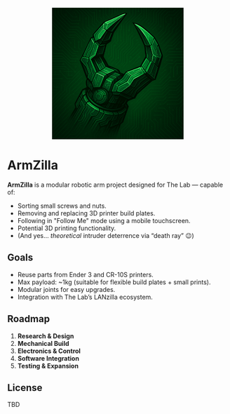 <p align="center">
  <img src="media/armzilla_claw.png" alt="ArmZilla Claw" width="300">
</p>

# ArmZilla

**ArmZilla** is a modular robotic arm project designed for The Lab — capable of:
- Sorting small screws and nuts.
- Removing and replacing 3D printer build plates.
- Following in "Follow Me" mode using a mobile touchscreen.
- Potential 3D printing functionality.
- (And yes… *theoretical* intruder deterrence via “death ray” 😉)

## Goals
- Reuse parts from Ender 3 and CR-10S printers.
- Max payload: ~1kg (suitable for flexible build plates + small prints).
- Modular joints for easy upgrades.
- Integration with The Lab’s LANzilla ecosystem.

## Roadmap
1. **Research & Design**
2. **Mechanical Build**
3. **Electronics & Control**
4. **Software Integration**
5. **Testing & Expansion**

## License
TBD
